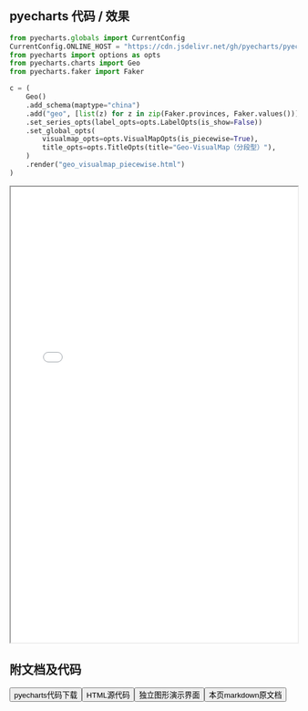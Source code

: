 
## pyecharts 代码 / 效果

```python
from pyecharts.globals import CurrentConfig
CurrentConfig.ONLINE_HOST = "https://cdn.jsdelivr.net/gh/pyecharts/pyecharts-assets@latest/assets/"
from pyecharts import options as opts
from pyecharts.charts import Geo
from pyecharts.faker import Faker

c = (
    Geo()
    .add_schema(maptype="china")
    .add("geo", [list(z) for z in zip(Faker.provinces, Faker.values())])
    .set_series_opts(label_opts=opts.LabelOpts(is_show=False))
    .set_global_opts(
        visualmap_opts=opts.VisualMapOpts(is_piecewise=True),
        title_opts=opts.TitleOpts(title="Geo-VisualMap（分段型）"),
    )
    .render("geo_visualmap_piecewise.html")
)
```

<iframe width="100%" height="800px" src="/pyecharts/Geo/geo_visualmap_piecewise.html"></iframe>

## 附文档及代码

<a href="https://cdn.jsdelivr.net/gh/wfy-belief/python/docs/pyecharts/Geo/geo_visualmap_piecewise.py"><button class="mybutton">pyecharts代码下载</button></a><a href="https://cdn.jsdelivr.net/gh/wfy-belief/python/docs/pyecharts/Geo/geo_visualmap_piecewise.html"><button class="mybutton">HTML源代码</button></a><a href="https://python.wfyblog.cn/pyecharts/Geo/geo_visualmap_piecewise.html"><button class="mybutton">独立图形演示界面</button></a><a href="https://cdn.jsdelivr.net/gh/wfy-belief/python/docs/pyecharts/Geo/geo_visualmap_piecewise.md"><button class="mybutton">本页markdown原文档</button></a>